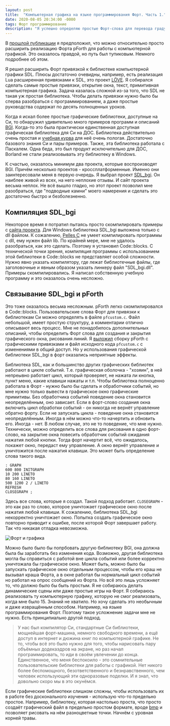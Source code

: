 ```yaml
---
layout: post
title:  "Компьютерная графика на языке программирования Форт. Часть 1."
date: 2020-08-05 20:34:00 -0000
tags: Форт программирование
description: "Я успешно определяю простые Форт-слова для перевода градусов Цельсия в Фаренгейты и обратно, сохраняю и загружаю простую Форт-программу. Но понимаю, что сделать графическое расширение для Форт будет сложнее, чем я ожидал."
---
```


В [прошлой публикации](/blog/2020/forth-example#неожиданные-сложности-с-использованием-libsdl-из-форт) я предположил, что можно относительно просто расширить реализацию Форта pForth для работы с компьютерной графикой. Это оказалось правдой, но путь был тупиковым. Немного подробнее об этом.

Я решил расширить Форт привязкой к библиотеке компьютерной графики SDL. Плюсы достаточно очевидны, например, есть реализация Lua расширенная привязками к SDL, это проект [LÖVE](https://love2d.org/). Я собирался сделать самые простые привязки, открытие окна, текст, примитивная компьютерная графика. Задача казалась сложной из-за того, что SDL не такая уж простая библиотека. Чтобы делать привязки нужно было бы сперва разобраться с программированием, а даже простые руководства содержат по десять полноценных уроков.

Когда я искал более простые графические библиотеки, доступные на Си, то обнаружил удивительно много примеров программ и описаний [BGI](https://en.wikipedia.org/wiki/Borland_Graphics_Interface). Когда-то это была практически единственная доступная графическая библиотека для Си на ДОС. Библиотека действительно очень простая и [учебная курва](https://ru.qwe.wiki/wiki/Learning_curve) для неё очень пологая. Достаточно базового знания Си и пары примеров. Также, эта библиотека работала с Паскалем. Одна беда, это был продукт исключительно для ДОС, Borland не стали реализовывать эту библиотеку в Windows. 

К счастью, оказалось минимум два проекта, которые воспроизводят BGI. Причём несколько проектов - кроссплатформенные. Именно они заинтересовали меня в первую очередь. Я выбрал проект [SDL_bgi](http://libxbgi.sourceforge.net/). Он наиблее живой из всех, на него неплохие отзывы. И сайт проекта весьма неплох. Не всё вышло гладко, но этот проект позволил мне разобраться, где "подводные камни" моего намерения и сделать это достаточно быстро и безболезненно.

## Компиляция SDL_bgi

Некоторое время я потратил пытаясь просто скомпилировать примеры с [сайта проекта](http://libxbgi.sourceforge.net/). Для Windows библиотека SDL_bgi выложена только с dll файлом. К сожалению, [Pelles C](/blog/2020/pellesc-portable) не умеет компилировать программы с dll, ему нужен файл lib. По крайней мере, мне не удалось разобраться, как это сделать. Поэтому я установил Code::blocks. С технической точки зрения, компиляция программы с использованием этой библиотеки в Code::blocks не представляет особой сложности. Нужно явно указать компилятору, где лежат библиотечные файлы, где заголовочные и явным образом указать линкеру файл "SDL_bgi.dll". Примеры скомпилировались. Я написал собственную учебную программу и это оказалось очень несложно.

## Связывание SDL_bgi и pForth

Это тоже оказалось весьма несложным. pForth легко скомпилировался в Code::blocks. Пользовательские слова Форт для привязки к библиотекам Си можно определять в файле `pfcustom.c`. Файл небольшой, имеет простую структуру, а комментарии отлично описывают весь процесс. Мне не понадобилось дополнительных описаний, чтобы определить Форт слова для создания и закрытия графического окна, рисования линий. Я [выложил](https://drive.google.com/file/d/1ArUKHOGtvB4zU9gFgf6o27RaQhSUTghr/view?usp=sharing) сборку pForth с графическими привязками и файл исходного кода `pfcustom.c` с изменениями в общий доступ. Но у использования графической библиотеки SDL_bgi в форт оказались неприятные эффекты.

Библиотека SDL, как и большинство других графических библиотек работают в цикле событий. Т.е. графическая оболочка - "хозяин", в ней непреывно работает цикл, который проверяет, не нажата ли кнопка, пункт меню, какие клавиши нажаты и т.п. Чтобы библиотека полноценно работала в Форт - нужно было бы сделать и обработчики событий, но мне нужно только вывести в графическое окно графические примитивы. Без обработчика событий поведение окна становится неопределённым, оно зависает. Если в форт-слово создания окна включить цикл обработки событий - он никогда не вернёт управление обратно форту. Если не запускать цикла - поведение окна становится неопределённым. Иногда в нём можно что-то начертить и обновить его. Иногда - нет. В любом случае, это не то поведение, что мне нужно. Технически, можно определить все слова для рисования в одно форт-слово, на закрытие окна повесить обработчик событий ожидания нажатия любой кнопки. Тогда форт начертит всё, что ожидалось, покажет окно, передаст ему управление. А окно вернёт управление и уничтожится после нажатия клавиши. Это может быть определение слова такого вида.

```forth
: GRAPH
600 800 INITGRAPH
10 200 LINETO
80 160 LINETO
500 1200 2 / LINETO
REFRESH
CLOSEGRAPH ;
```

Здесь все слова, которые я создал. Такой подход работает. `CLOSEGRAPH` - это как раз то слово, которое уничтожает графическое окно после нажатия любой клавиши. К сожалению, библиотека SDL_bgi некорректно уничтожает окно. Попытка создать графическое окно повторно приводит к ошибке, после которой Форт завершает работу. Так что никакая отладка невозможна. 

![Форт и графика](https://res.cloudinary.com/dlqc5rp9l/image/upload/v1596623208/blog/forth-and-graphic-window_ybz0ja.png)

Можно было было бы попрбовать другую библиотеку BGI, она должна была бы заработать без изменения кода. Возможно, другая библиотека могла бы справиться с работой вне цикла событий или более корректно уничтожала бы графическое окно. Может быть, можно было бы запускать графическое окно отдельным процессом, чтобы его краш не вызывал краша Форта, а в окне работал бы нормальный цикл событий но работал на опрос сообщений из Форта. Но всё это лишь усложняет то, что должно было бы быть простым. Я не собираюсь делать динамические сцены или даже простые игры на Форт. Я собираюсь реализовать ту компьютерную графику, которую не смог реализовать, когда мне было 15. Знаний не хватило. Но хочу сделать это необычным и даже извращённым способом. Например, на языке программирования Форт. Поэтому такое усложнение задачи мне не нужно. Есть принципиально другой подход.

> У нас был компилятор Си, стандартные Си библиотеки, мощнейшая форт-машина, немного свободного времени, а ещё доступ в интернет и дюжина книг по компьютерной графике. Не то, чтобы всё это было нужно для того, чтобы нарисовать пару объёмных додекаэдров на экране, но раз начал программировать, то иди в своём увлечении до конца. Единственное, что меня беспокоило - это сомнительные пользовательские библиотеки для работы с графикой. Нет никого более беспомощного, безответственного и безнравственного, чем человек использующий эти одноразовые поделки. И я знал, что довольно скоро мы в это окунёмся.

Если графические библиотеки слишком сложны, чтобы использовать их в работе без досконального изучения - использую что-то предельно простое. Например, библиотеку, которая настолько проста, что просто создаёт графический файл в предельно простом формате, вроде [bmp](https://ru.wikipedia.org/wiki/BMP) и позволяет рисовать на нём разноцветные точки. Начнём с уровная корней травы.